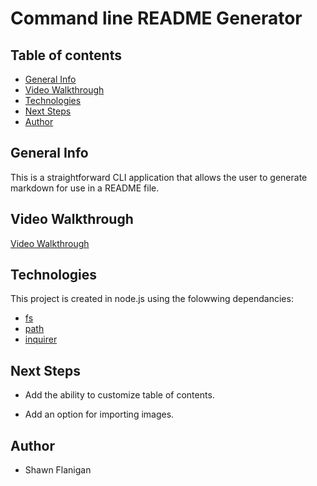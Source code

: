 # Command line README Generator

## Table of contents

- [General Info](#general-info)
- [Video Walkthrough](#walkthrough)
- [Technologies](#technologies)
- [Next Steps](#next-steps)
- [Author](#author)

## General Info

This is a straightforward CLI application that allows the user to generate markdown for use in a README file.

## Video Walkthrough

[Video Walkthrough](https://drive.google.com/file/d/1UyqiWFepZqLIfbZN0bO9ZgeaMgv_jDEX/view)

## Technologies

This project is created in node.js using the folowwing dependancies:

- [fs](https://www.npmjs.com/package/file-system)
- [path](https://www.npmjs.com/search?q=path)
- [inquirer](https://www.npmjs.com/package/inquirer?activeTab=readme)

## Next Steps

- Add the ability to customize table of contents.

- Add an option for importing images.

## Author

- Shawn Flanigan